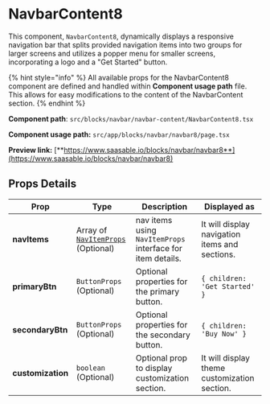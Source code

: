 # NavbarContent8

This component, `NavbarContent8`, dynamically displays a responsive navigation bar that splits provided navigation items into two groups for larger screens and utilizes a popper menu for smaller screens, incorporating a logo and a "Get Started" button.

{% hint style="info" %}
All available props for the NavbarContent8 component are defined and handled within **Component usage path** file. This allows for easy modifications to the content of the NavbarContent section.
{% endhint %}

**Component path**: `src/blocks/navbar/navbar-content/NavbarContent8.tsx`

**Component usage path:**  `src/app/blocks/navbar/navbar8/page.tsx`

**Preview link:** [**https://www.saasable.io/blocks/navbar/navbar8**](https://www.saasable.io/blocks/navbar/navbar8)

## Props Details

| Prop              | Type                                                               | Description                                                | Displayed as                                   |
| ----------------- | ------------------------------------------------------------------ | ---------------------------------------------------------- | ---------------------------------------------- |
| **navItems**      | Array of [`NavItemProps`](../navmenu.md#navitems-props) (Optional) | nav items using `NavItemProps` interface for item details. | It will display navigation items and sections. |
| **primaryBtn**    | `ButtonProps` (Optional)                                           | Optional properties for the primary button.                | `{ children: 'Get Started' }`                  |
| **secondaryBtn**  | `ButtonProps` (Optional)                                           | Optional properties for the secondary button.              | `{ children: 'Buy Now' }`                      |
| **customization** | `boolean` (Optional)                                               | Optional prop to display customization section.            | It will display theme customization section.   |
